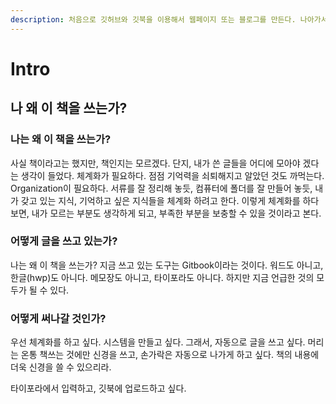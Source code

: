 ```yaml
---
description: 처음으로 깃허브와 깃북을 이용해서 웹페이지 또는 블로그를 만든다. 나아가서는 책까지 완성도가 있었으면 좋겠다.
---
```


# Intro

## 나 왜 이 책을 쓰는가?

### 나는 왜  이 책을 쓰는가?

사실 책이라고는 했지만, 책인지는 모르겠다. 단지, 내가 쓴 글들을 어디에 모아야 겠다는 생각이 들었다. 체계화가 필요하다. 점점 기억력을 쇠퇴해지고 알았던 것도 까먹는다. Organization이 필요하다. 서류를 잘 정리해 놓듯, 컴퓨터에 폴더를 잘 만들어 놓듯, 내가 갖고 있는 지식, 기억하고 싶은 지식들을 체계화 하려고 한다. 이렇게 체계화를 하다보면, 내가 모르는 부분도 생각하게 되고, 부족한 부분을 보충할 수 있을 것이라고 본다.

### 어떻게 글을 쓰고 있는가?

나는 왜 이 책을 쓰는가? 지금 쓰고 있는 도구는 Gitbook이라는 것이다. 워드도 아니고, 한글\(hwp\)도 아니다. 메모장도 아니고, 타이포라도 아니다. 하지만 지금 언급한 것의 모두가 될 수 있다.

### 어떻게 써나갈 것인가?

우선 체계화를 하고 싶다. 시스템을 만들고 싶다. 그래서, 자동으로 글을 쓰고 싶다. 머리는 온통 책쓰는 것에만 신경을 쓰고, 손가락은 자동으로 나가게 하고 싶다. 책의 내용에 더욱 신경을 쓸 수 있으리라.

타이포라에서 입력하고, 깃북에 업로드하고 싶다.

